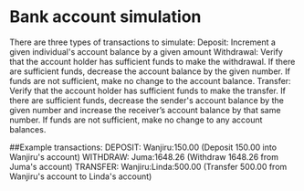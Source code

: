 # Bank account simulation



There are three types of transactions to simulate:
Deposit: Increment a given individual's account balance by a given amount
Withdrawal: Verify that the account holder has sufficient funds to make the withdrawal. If there are sufficient funds, decrease the account balance by the given number. If funds are not sufficient, make no change to the account balance.
Transfer: Verify that the account holder has sufficient funds to make the transfer. If there are sufficient funds, decrease the sender's account balance by the given number and increase the receiver’s account balance by that same number. If funds are not sufficient, make no change to any account balances.


##Example transactions:
DEPOSIT: Wanjiru:150.00 (Deposit 150.00 into Wanjiru's account)
WITHDRAW: Juma:1648.26 (Withdraw 1648.26 from Juma's account)
TRANSFER: Wanjiru:Linda:500.00 (Transfer 500.00 from Wanjiru's account to Linda's account)
